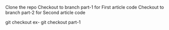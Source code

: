 Clone the repo 
Checkout to branch part-1 for First article code
Checkout to branch part-2 for Second article code

git checkout <branch-name>
ex- git checkout part-1
